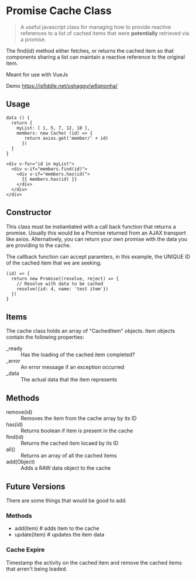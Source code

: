 # Promise Cache Class

> A useful javascript class for managing how to provide reactive references to a list of cached items that were **potentially** retrieved via a promise.

The find(id) method either fetches, or returns the cached item so that components sharing a list can maintain a reactive reference to the original item.

Meant for use with VueJs

Demo https://jsfiddle.net/oshaggy/w6qnonha/

## Usage

```
data () {
  return {
    myList: [ 1, 5, 7, 12, 18 ],
    members: new Cache( (id) => {
       return axios.get('member/' + id)
      })
  }
}

<div v-for="id in myList">
  <div v-if="members.find(id)">
    <div v-if="members.has(id)">
      {{ members.has(id) }}
    </div>
  </div>
</div>
```

## Constructor

This class must be instiantiated with a call back function that returns a promise.  Usually this would be a Promise returned from an AJAX transport like axios.  Alternatively, you can return your own promise with the data you are providing to the cache.  

The callback function can accept paramters, in this example, the UNIQUE ID of the cached item that we are seeking.

```
(id) => {
  return new Promise((resolve, reject) => {
    // Resolve with data to be cached
    resolve({id: 4, name: 'test item'})
  })
}
```

## Items

The cache class holds an array of "CachedItem"  objects.  Item objects contain the following properties:

<dl>
  <dt>_ready</dt>
  <dd>Has the loading of the cached item completed?</dd>
  <dt>_error</dt>
  <dd>An error message if an exception occurred</dd>
  <dt>_data</dt>
  <dd>The actual data that the item represents</dd>
</dl>

## Methods

<dl>
  <dt>remove(id)</dt>
  <dd>Removes the item from the cache array by its ID</dd>
  <dt>has(id)</dt>
  <dd>Returns boolean if item is present in the cache</dd>
  <dt>find(id)</dt>
  <dd>Returns the cached item locaed by its ID</dd>
  <dt>all()</dt>
  <dd>Returns an array of all the cached items</dd>
  <dt>add(Object)</dt>
  <dd>Adds a RAW data object to the cache</dd>
</dl>

## Future Versions

There are some things that would be good to add.

### Methods

* add(item)    # adds item to the cache
* update(item) # updates the item data

### Cache Expire

Timestamp the activity on the cached item and remove the cached items that arren't being loaded.
